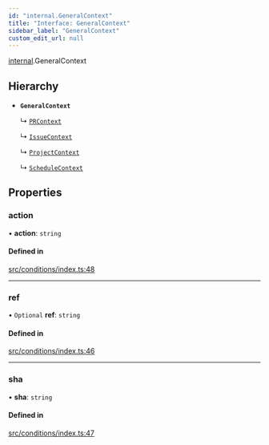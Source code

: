 ```yaml
---
id: "internal.GeneralContext"
title: "Interface: GeneralContext"
sidebar_label: "GeneralContext"
custom_edit_url: null
---
```


[internal](../modules/internal.md).GeneralContext

## Hierarchy

- **`GeneralContext`**

  ↳ [`PRContext`](PRContext.md)

  ↳ [`IssueContext`](IssueContext.md)

  ↳ [`ProjectContext`](ProjectContext.md)

  ↳ [`ScheduleContext`](ScheduleContext.md)

## Properties

### action

• **action**: `string`

#### Defined in

[src/conditions/index.ts:48](https://github.com/Resnovas/smartcloud/blob/b9e22a9/src/conditions/index.ts#L48)

___

### ref

• `Optional` **ref**: `string`

#### Defined in

[src/conditions/index.ts:46](https://github.com/Resnovas/smartcloud/blob/b9e22a9/src/conditions/index.ts#L46)

___

### sha

• **sha**: `string`

#### Defined in

[src/conditions/index.ts:47](https://github.com/Resnovas/smartcloud/blob/b9e22a9/src/conditions/index.ts#L47)
